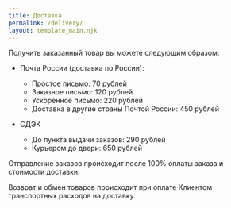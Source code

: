 ```yaml
---
title: Доставка
permalink: /delivery/
layout: template_main.njk
---
```

Получить заказанный товар вы можете следующим образом:

* Почта России (доставка по России):
  * Простое письмо: 70 рублей 
  * Заказное письмо: 120 рублей
  * Ускоренное письмо: 220 рублей
  * Доставка в другие страны Почтой России: 450 рублей

* СДЭК
  * До пункта выдачи заказов: 290 рублей
  * Курьером до двери: 650 рублей

Отправление заказов происходит после 100% оплаты заказа и стоимости доставки.

Возврат и обмен товаров происходит при оплате Клиентом транспортных расходов на доставку.